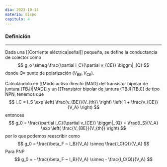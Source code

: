 ```yaml
---
dia: 2023-10-14
materia: dispo
capitulo: 4
---
```

### Definición
---
Dada una [[Corriente eléctrica|señal]] pequeña, se define la conductancia de colector como $$ g_o \simeq \frac{\partial i_C}{\partial v_{CE}} \biggm|_{Q} $$ donde $Q \equiv$  punto de polarización  $(V_{BE}, V_{CE})$.

Calculándolo en [[Modo activo directo (MAD) del transistor bipolar de juntura (TBJ)|MAD]] y un [[Transistor bipolar de juntura (TBJ)|TBJ]] de tipo NPN, tenemos que $$ i_C = I_S \exp \left( \frac{v_{BE}}{V_{th}} \right) \left( 1 + \frac{v_{CE}}{V_A} \right) $$ entonces $$ g_0 = \frac{\partial i_C}{\partial v_{CE}} \biggm|_{Q} = \frac{I_S}{V_A} \exp \left( \frac{V_{BE}}{V_{th}} \right) $$ por lo que podemos reescribir como $$ g_0 = \frac{\beta_F ~ I_B}{V_A} \simeq \frac{I_C(Q)}{V_A} $$
Para PNP $$ g_0 = - \frac{\beta_F ~ I_B}{V_A} \simeq - \frac{I_C(Q)}{V_A} $$